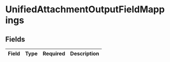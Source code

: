 # UnifiedAttachmentOutputFieldMappings


## Fields

| Field       | Type        | Required    | Description |
| ----------- | ----------- | ----------- | ----------- |